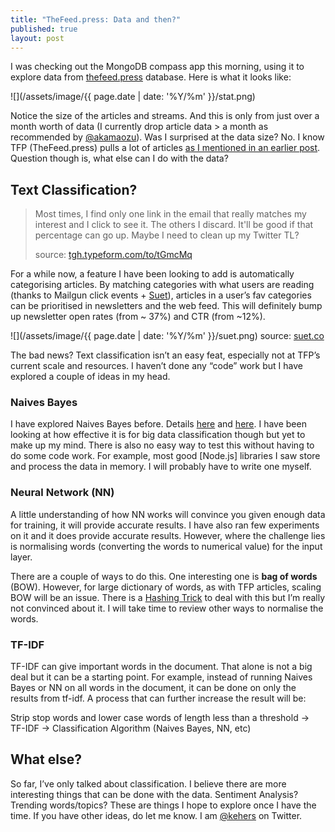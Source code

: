 ```yaml
---
title: "TheFeed.press: Data and then?"
published: true
layout: post
---
```


I was checking out the MongoDB compass app this morning, using it to explore data from [thefeed.press](https://thefeed.press/) database.  Here is what it looks like:

![](/assets/image/{{ page.date | date: '%Y/%m' }}/stat.png)

Notice the size of the articles and streams. And this is only from just over a month worth of data (I currently drop article data > a month as recommended by [@akamaozu](http://disq.us/p/1j9pwar)). Was I surprised at the data size? No. I know TFP (TheFeed.press) pulls a lot of articles [as I mentioned in an earlier post](http://obem.be/2017/05/30/musings-thefeed-press.html). Question though is, what else can I do with the data?

## Text Classification?
> Most times, I find only one link in the email that really matches my interest and I click to see it. The others I discard. It'll be good if that percentage can go up. Maybe I need to clean up my Twitter TL?
>
> source: [tgh.typeform.com/to/tGmcMq](https://tgh.typeform.com/to/tGmcMq)

For a while now, a feature I have been looking to add is  automatically categorising articles. By matching categories with what users are reading (thanks to Mailgun click events + [Suet](https://suet.co/)), articles in a user’s fav categories can be prioritised in newsletters and the web feed. This will definitely bump up newsletter open rates (from ~ 37%) and CTR (from ~12%).

![](/assets/image/{{ page.date | date: '%Y/%m' }}/suet.png)
source: [suet.co](https://suet.co/)

The bad news? Text classification isn’t an easy feat, especially not at TFP’s current scale and resources. I haven’t done any “code” work but I have explored a couple of ideas in my head.

### Naives Bayes

I have explored Naives Bayes before. Details [here](http://obem.be/2014/09/07/building-an-sms-spam-filter.html) and [here](http://obem.be/2014/09/24/building-an-sms-spam-filter-ii.html). I have been looking at how effective it is for big data classification though but yet to make up my mind. There is also no easy way to test this without having to do some code work. For example, most good [Node.js] libraries I saw store and process the data in memory. I will probably have to write one myself.

### Neural Network (NN)

A little understanding of how NN works will convince you given enough data for training, it will provide accurate results. I have also ran few experiments on it and it does provide accurate results. However, where the challenge lies is normalising words (converting the words to numerical value) for the input layer.

There are a couple of ways to do this. One interesting one is **bag of words** (BOW). However, for large dictionary of words, as with TFP articles, scaling BOW will be an issue. There is a [Hashing Trick](https://en.wikipedia.org/wiki/Feature_hashing) to deal with this but I’m really not convinced about it. I will take time to review other ways to normalise the words.

### TF-IDF

TF-IDF can give important words in the document. That alone is not a big deal but it can be a starting point. For example, instead of running Naives Bayes or NN on all words in the document, it can be done on only the results from tf-idf. A process that can further increase the result will be:

Strip stop words and lower case words of length less than a threshold  -> TF-IDF -> Classification Algorithm (Naives Bayes, NN, etc)

## What else?
So far, I’ve only talked about classification. I believe there are more interesting things that can be done with the data. Sentiment Analysis? Trending words/topics? These are things I hope to explore once I have the time. If you have other ideas, do let me know. I am [@kehers](https://twitter.com/kehers) on Twitter.
